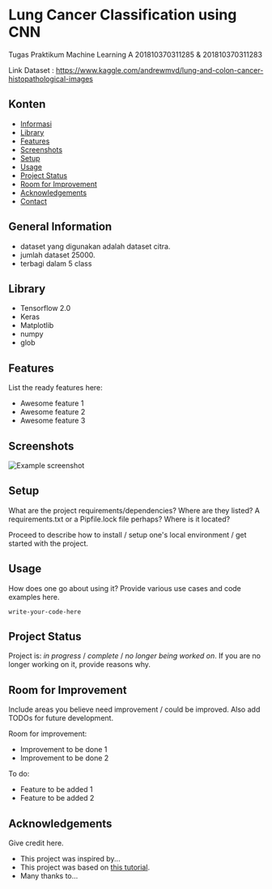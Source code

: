 # Lung Cancer Classification using CNN

Tugas Praktikum Machine Learning A 201810370311285 & 201810370311283

Link Dataset : https://www.kaggle.com/andrewmvd/lung-and-colon-cancer-histopathological-images


## Konten
* [Informasi](#general-information)
* [Library](#technologies-used)
* [Features](#features)
* [Screenshots](#screenshots)
* [Setup](#setup)
* [Usage](#usage)
* [Project Status](#project-status)
* [Room for Improvement](#room-for-improvement)
* [Acknowledgements](#acknowledgements)
* [Contact](#contact)
<!-- * [License](#license) -->


## General Information
- dataset yang digunakan adalah dataset citra.
- jumlah dataset 25000.
- terbagi dalam 5 class

<!-- You don't have to answer all the questions - just the ones relevant to your project. -->


## Library
- Tensorflow 2.0
- Keras
- Matplotlib
- numpy
- glob


## Features
List the ready features here:
- Awesome feature 1
- Awesome feature 2
- Awesome feature 3


## Screenshots
![Example screenshot](./img/screenshot.png)
<!-- If you have screenshots you'd like to share, include them here. -->


## Setup
What are the project requirements/dependencies? Where are they listed? A requirements.txt or a Pipfile.lock file perhaps? Where is it located?

Proceed to describe how to install / setup one's local environment / get started with the project.


## Usage
How does one go about using it?
Provide various use cases and code examples here.

`write-your-code-here`


## Project Status
Project is: _in progress_ / _complete_ / _no longer being worked on_. If you are no longer working on it, provide reasons why.


## Room for Improvement
Include areas you believe need improvement / could be improved. Also add TODOs for future development.

Room for improvement:
- Improvement to be done 1
- Improvement to be done 2

To do:
- Feature to be added 1
- Feature to be added 2


## Acknowledgements
Give credit here.
- This project was inspired by...
- This project was based on [this tutorial](https://www.example.com).
- Many thanks to...





<!-- Optional -->
<!-- ## License -->
<!-- This project is open source and available under the [... License](). -->

<!-- You don't have to include all sections - just the one's relevant to your project -->
